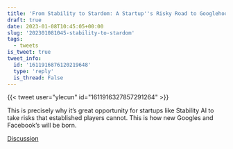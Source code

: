 ```yaml
---
title: 'From Stability to Stardom: A Startup''s Risky Road to Googlehood'
draft: true
date: 2023-01-08T10:45:05+00:00
slug: '202301081045-stability-to-stardom'
tags:
  - tweets
is_tweet: true
tweet_info:
  id: '1611916876120219648'
  type: 'reply'
  is_thread: False
---
```




{{< tweet user="ylecun" id="1611916327857291264" >}}

This is precisely why it’s great opportunity for startups like Stability AI to take risks that established players cannot. This is how new Googles and Facebook’s will be born.

[Discussion](https://x.com/sytelus/status/1611916876120219648)
